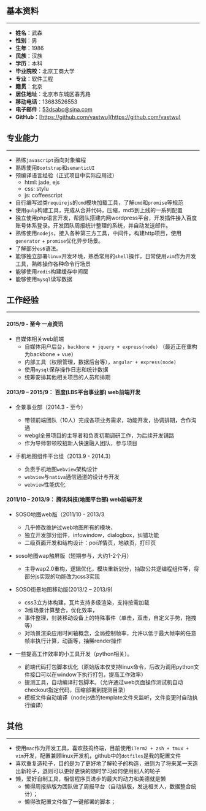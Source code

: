 
## 基本资料
----------

* **姓名**：武森
* **性别**：男
* **生年**：1986	
* **民族**：汉族	
* **学历**：本科	
* **毕业院校**：北京工商大学 	
* **专业**：软件工程	
* **籍贯**：北京	
* **居住地址**：北京市东城区春秀路
* **移动电话**：13683526553	
* **电子邮件**：[53dsabc@sina.com](mailTo:53dsabc@sina.com)
* **GitHub**：[https://github.com/vastwu](https://github.com/vastwu)


## 专业能力
----------

* 熟练`javascript`面向对象编程
* 熟练使用`Bootstrap`和`semanticUI`
* 预编译语言经验（正式项目中实际应用过）
    * html: jade, ejs
    * css: stylu
    * js: coffeescript
* 自行编写过类`requirejs`的`cmd`模块加载工具，了解`cmd`和`promise`等规范
* 使用`gulp`构建工具，完成从合并代码，压缩，md5到上线的一系列配置
* 独立使用php语言开发，帮团队搭建内网wordpress平台，开发插件接入百度账号体系登录。开发团队周报统计整理的系统，并自动发送邮件。
* 熟练使用`nodejs`，接入各种第三方工具，中间件，构建http项目，使用`generator` + `promise`优化异步场景。
* 了解部分`es6`语法。
* 能够独立部署`linux`开发环境，熟悉常用的`shell`操作，日常使用`vim`作为开发工具，熟练操作各种命令行场景
* 能够使用`redis`构建缓存中间层
* 能够使用`mysql`读写数据

## 工作经验
----------
#### 2015/9 - 至今 一点资讯
* 自媒体相关web前端
    * 自媒体用户后台，`backbone + jquery + express(node)` （最近正在重构为backbone + vue） 
    * 内部工具（权限管理，数据后台等），`angular + express(node)`
    * 使用`mysql`保存操作日志和统计数据
    * 统筹安排其他相关项目的人员和排期

#### 2013/9 – 2015/9：	百度(LBS平台事业部)	web前端开发
* 全景事业部（2014.3 - 至今）
	* 带领前端团队（10人）完成各项业务需求，功能开发，协调排期，合作沟通
	* webgl全景项目的主导者和负责初期调研工作，为后续开发铺路
	* 作为导师带领校招新人快速融入团队，参与项目
	
* 手机地图组件平台组（2013.9 - 2014.3）

    * 负责手机地图`webview`架构设计
    * `webview`与`nativa`通信通道的设计与开发
    * `webview`性能优化

#### 2011/10 – 2013/9：	腾讯科技(地图平台部)	web前端开发

* SOSO地图web版（2011/10  - 2013/3

    * 几乎修改维护过web地图所有的模块，
    * 独立开发部分组件，infowindow，dialogbox，纠错功能
    * 二级页面开发和结构设计：poi详情页，地铁页，打印页


* soso地图wap触屏版（短期参与，大约1-2个月）

    * 主导wap2.0重构，逻辑优化，模块重新划分，抽取公共逻编程组件等，将部分js实现的功能改为css3实现

* SOSO街景地图移动版(2013/2 – 2013/9)

    * css3立方体构建，瓦片支持多级渲染，支持按需加载
    * 3维场景计算整合，优化效率，
    * 事件整理，封装移动设备上的特殊事件（单击，双击，自定义手势，拖拽等）
    * 对场景渲染应用时间轴概念，全局控制帧率，允许以低于最大帧率的任意帧率执行计算，动画等，抽稀render操作

* 一些提高工作效率的小工具开发（python相关）。

    * 前端代码打包脚本优化（原始版本仅支持linux命令，后改为调用python文件接口可以在window下执行打包，提高工作效率）
    * 提测工具，自动编译打包脚本。（允许通过web页面操作测试机自动checkout指定代码，压缩部署到提测目录）
    * 模板文件自动编译（nodejs做的template文件夹监听，文件变更时自动执行编译）


## 其他
------

* 使用`mac`作为开发工具，喜欢鼓捣终端，目前使用`iTerm2 + zsh + tmux + vim`开发，配置兼顾linux开发机，github中的`dotfiles`是我的配置文件
* 喜欢重复造轮子，目的是为了更好地了解轮子的构造，进则为了将来某一天造出新轮子，退则可以更好更快的随时学习如何使用别人的轮子
* 懒，爱好自制工具，相信程序员进步的最大的动力和美德就是懒
    * 懒得周报排版为团队做了周报平台（自动排版，发送相关人，数据整合统计）；
    * 懒得改配置文件做了一键部署的脚本；
